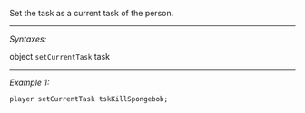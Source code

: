 Set the task as a current task of the person.


---
*Syntaxes:*

object `setCurrentTask` task

---
*Example 1:*

```sqf
player setCurrentTask tskKillSpongebob;
```